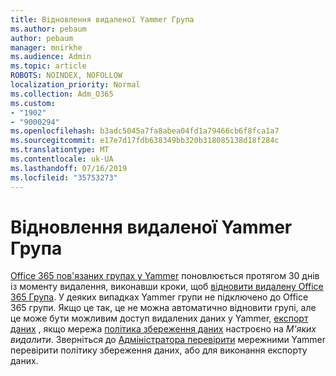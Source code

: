 ```yaml
---
title: Відновлення видаленої Yammer Група
ms.author: pebaum
author: pebaum
manager: mnirkhe
ms.audience: Admin
ms.topic: article
ROBOTS: NOINDEX, NOFOLLOW
localization_priority: Normal
ms.collection: Adm_O365
ms.custom:
- "1902"
- "9000294"
ms.openlocfilehash: b3adc5045a7fa8abea04fd1a79466cb6f8fca1a7
ms.sourcegitcommit: e17e7d17fdb638349bb320b318085138d18f284c
ms.translationtype: MT
ms.contentlocale: uk-UA
ms.lasthandoff: 07/16/2019
ms.locfileid: "35753273"
---
```

# <a name="restore-a-deleted-yammer-group"></a>Відновлення видаленої Yammer Група

[Office 365 пов'язаних групах у Yammer](https://docs.microsoft.com/yammer/manage-yammer-groups/yammer-and-office-365-groups) поновлюється протягом 30 днів із моменту видалення, виконавши кроки, щоб [відновити видалену Office 365 Група](https://support.office.com/article/restore-a-deleted-office-365-group-b7c66b59-657a-4e1a-8aa0-8163b1f4eb54).
У деяких випадках Yammer групи не підключено до Office 365 групи. Якщо це так, це не можна автоматично відновити групі, але це може бути можливим доступ видалених даних у Yammer, [експорт даних](https://docs.microsoft.com/yammer/manage-security-and-compliance/export-yammer-enterprise-data) , якщо мережа [політика збереження даних](https://docs.microsoft.com/yammer/manage-security-and-compliance/manage-data-compliance) настроєно на *М'яких видалити*. Зверніться до [Адміністратора перевірити](https://docs.microsoft.com/yammer/manage-yammer-users/manage-yammer-admins) мережними Yammer перевірити політику збереження даних, або для виконання експорту даних.
